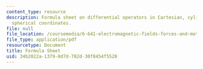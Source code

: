 ```yaml
---
content_type: resource
description: Formula sheet on differential operators in Cartesian, cylindrical, and
  spherical coordinates.
file: null
file_location: /coursemedia/6-641-electromagnetic-fields-forces-and-motion-spring-2009/34b2022a13798d7d782d30f8454f5520_MIT6_641s09_study02.pdf
file_type: application/pdf
resourcetype: Document
title: Formula Sheet
uid: 34b2022a-1379-8d7d-782d-30f8454f5520
---
```

